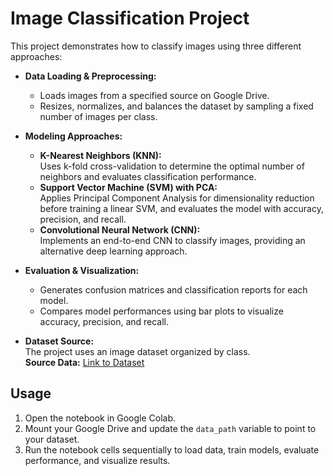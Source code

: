 # Image Classification Project

This project demonstrates how to classify images using three different approaches:

- **Data Loading & Preprocessing:**
  - Loads images from a specified source on Google Drive.
  - Resizes, normalizes, and balances the dataset by sampling a fixed number of images per class.

- **Modeling Approaches:**
  - **K-Nearest Neighbors (KNN):**  
    Uses k-fold cross-validation to determine the optimal number of neighbors and evaluates classification performance.
  - **Support Vector Machine (SVM) with PCA:**  
    Applies Principal Component Analysis for dimensionality reduction before training a linear SVM, and evaluates the model with accuracy, precision, and recall.
  - **Convolutional Neural Network (CNN):**  
    Implements an end-to-end CNN to classify images, providing an alternative deep learning approach.

- **Evaluation & Visualization:**
  - Generates confusion matrices and classification reports for each model.
  - Compares model performances using bar plots to visualize accuracy, precision, and recall.

- **Dataset Source:**  
  The project uses an image dataset organized by class.  
  **Source Data:** [Link to Dataset]([https://your-dataset-link.com](https://www.kaggle.com/datasets/sachinkumar413/covid-pneumonia-normal-chest-xray-images?select=PNEUMONIA))

## Usage

1. Open the notebook in Google Colab.
2. Mount your Google Drive and update the `data_path` variable to point to your dataset.
3. Run the notebook cells sequentially to load data, train models, evaluate performance, and visualize results.
